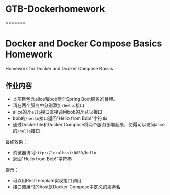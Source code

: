 # GTB-Dockerhomework
=======
# Docker and Docker Compose Basics Homework

Homework for Docker and Docker Compose Basics

## 作业内容

- 本项目包含alice和bob两个Spring Boot服务的骨架。
- 请在两个服务中分别添加`/hello`接口
- alice的`/hello`接口直接调用bob的`/hello`接口
- bob的`/hello`接口返回"Hello from Bob!"字符串
- 通过Dockerfile和Docker Compose将两个服务部署起来，使得可以访问alice的`/hello`接口

最终效果：
- 浏览器访问`http://localhost:8080/hello`
- 返回"Hello from Bob!"字符串

提示：
- 可以用RestTemplate实现接口调用
- 接口调用时的host是Docker Compose中定义的服务名

